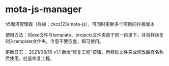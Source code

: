 # mota-js-manager
h5魔塔管理器（样板：ckcz123/mota-js），可同时更新多个项目的样板版本

使用方法：将exe文件与template、projects文件夹放于同一目录下，并将样板复制入template文件夹，注意不要嵌套，即可使用。

更新日志：
2021/08/16 v1.1
新增“修复工程”按钮，再移动文件夹或修改路径名称后使用，批量修复工程。